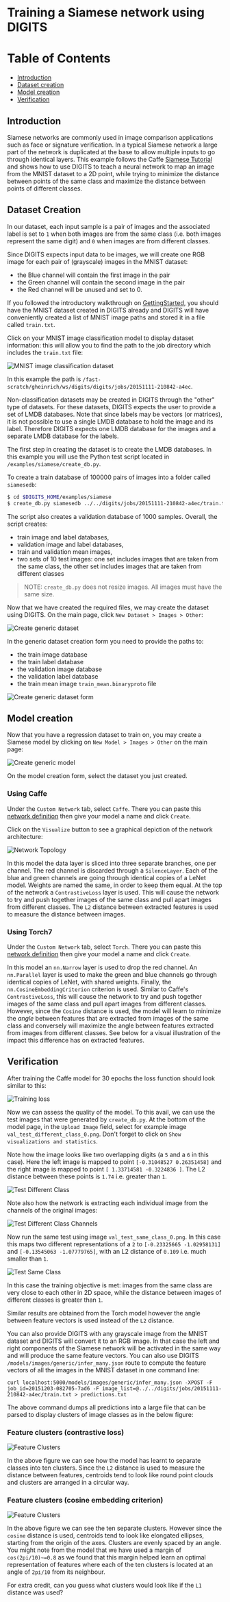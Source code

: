# Training a Siamese network using DIGITS

Table of Contents
=================
* [Introduction](#introduction)
* [Dataset creation](#dataset-creation)
* [Model creation](#model-creation)
* [Verification](#verification)

## Introduction

Siamese networks are commonly used in image comparison applications such as face or signature verification. In a typical Siamese network a large part of the network is duplicated at the base to allow multiple inputs to go through identical layers.
This example follows the Caffe [Siamese Tutorial](http://caffe.berkeleyvision.org/gathered/examples/siamese.html) and shows
how to use DIGITS to teach a neural network to map an image from the MNIST dataset to a 2D point, while trying to minimize the distance between points of the same class and maximize the distance between points of different classes.

## Dataset Creation

In our dataset, each input sample is a pair of images and the associated label is set to `1` when both images are from the same class (i.e. both images represent the same digit) and `0` when images are from different classes.

Since DIGITS expects input data to be images, we will create one RGB image for each pair of (grayscale) images in the MNIST
dataset:
- the Blue channel will contain the first image in the pair
- the Green channel will contain the second image in the pair
- the Red channel will be unused and set to 0.

If you followed the introductory walkthrough on [GettingStarted](../../docs/GettingStarted.md), you should have the MNIST dataset created in DIGITS already and DIGITS will have conveniently created a list of MNIST image paths and stored it in a file called `train.txt`.

Click on your MNIST image classification model to display dataset information: this will allow you to find the path to the job directory which includes the `train.txt` file:

![MNIST image classification dataset](mnist-classification-dataset.png)

In this example the path is `/fast-scratch/gheinrich/ws/digits/digits/jobs/20151111-210842-a4ec`.

Non-classification datasets may be created in DIGITS through the "other" type of datasets. For these datasets, DIGITS expects the user to provide a set of LMDB databases.
Note that since labels may be vectors (or matrices), it is not possible to use a single LMDB database to hold the image and its label. Therefore DIGITS expects one LMDB database for the images and a separate LMDB database for the labels.

The first step in creating the dataset is to create the LMDB databases. In this example you will use the Python test script located in `/examples/siamese/create_db.py`.

To create a train database of 100000 pairs of images into a folder called `siamesedb`:
```sh
$ cd $DIGITS_HOME/examples/siamese
$ create_db.py siamesedb ../../digits/jobs/20151111-210842-a4ec/train.txt  -c 100000
```
The script also creates a validation database of 1000 samples. Overall, the script creates:
- train image and label databases,
- validation image and label databases,
- train and validation mean images,
- two sets of 10 test images: one set includes images that are taken from the same class, the other set includes images that are taken from different classes

> NOTE: `create_db.py` does not resize images. All images must have the same size.

Now that we have created the required files, we may create the dataset using DIGITS. On the main page, click `New Dataset > Images > Other`:

![Create generic dataset](create-generic-dataset.png)

In the generic dataset creation form you need to provide the paths to:
- the train image database
- the train label database
- the validation image database
- the validation label database
- the train mean image `train_mean.binaryproto` file

![Create generic dataset form](create-dataset-form.png)

## Model creation

Now that you have a regression dataset to train on, you may create a Siamese model by clicking on `New Model > Images > Other` on the main page:

![Create generic model](create-model.png)

On the model creation form, select the dataset you just created.

### Using Caffe

Under the `Custom Network` tab, select `Caffe`. There you can paste this [network definition](mnist_siamese_train_test.prototxt) then give your model a name and click `Create`.

Click on the `Visualize` button to see a graphical depiction of the network architecture:

![Network Topology](network-topology.png)

In this model the data layer is sliced into three separate branches, one per channel. The red channel is discarded through a `SilenceLayer`.
Each of the blue and green channels are going through identical copies of a LeNet model. Weights are named the same, in order to keep them equal.
At the top of the network a `ContrastiveLoss` layer is used. This will cause the network to try and push together images of the same class and
pull apart images from different classes. The `L2` distance between extracted features is used to measure the distance between images.

### Using Torch7

Under the `Custom Network` tab, select `Torch`. There you can paste this [network definition](mnist_siamese.lua) then give your model a name and click `Create`.

In this model an `nn.Narrow` layer is used to drop the red channel. An `nn.Parallel` layer is used to make the green and blue channels go through identical copies of LeNet, with shared weights.
Finally, the `nn.CosineEmbeddingCriterion` criterion is used. Similar to Caffe's `ContrastiveLoss`,  this will cause the network to try and push together images of the same class and
pull apart images from different classes. However, since the `Cosine` distance is used, the model will learn to minimize the *angle* between features that are extracted from images of the same class
and conversely will maximize the angle between features extracted from images from different classes. See below for a visual illustration of the impact this difference has on extracted features.

## Verification

After training the Caffe model for 30 epochs the loss function should look similar to this:

![Training loss](siamese-loss.png)

Now we can assess the quality of the model. To this avail, we can use the test images that were generated by `create_db.py`.
At the bottom of the model page, in the `Upload Image` field, select for example image `val_test_different_class_0.png`. Don't forget to click on `Show visualizations and statistics`.

Note how the image looks like two overlapping digits (a `5` and a `6` in this case). Here the left image is mapped to point `[-0.31048527 0.26351458]` and the right image is mapped to point `[ 1.33714581 -0.3224836 ]`. The L2 distance between these points is `1.74` i.e. greater than `1`.

![Test Different Class](different-class.png)

Note also how the network is extracting each individual image from the channels of the original images:

![Test Different Class Channels](different-class-channels.png)

Now run the same test using image `val_test_same_class_0.png`. In this case this maps two different representations of
a `2` to `[-0.23325665 -1.02958131]` and `[-0.13545063 -1.07779765]`, with an L2 distance of `0.109` i.e. much smaller than `1`.

![Test Same Class](same-class.png)

In this case the training objective is met: images from the same class are very close to each other in 2D space, while the distance between images of different classes is greater than `1`.

Similar results are obtained from the Torch model however the angle between feature vectors is used instead of the `L2` distance.

You can also provide DIGITS with any grayscale image from the MNIST dataset and DIGITS will convert it to an RGB image. In that case
the left and right components of the Siamese network will be activated in the same way and will produce the same feature vectors. You
can also use DIGITS `/models/images/generic/infer_many.json` route to compute the feature vectors of all the images in the MNIST
dataset in one command line:

```
curl localhost:5000/models/images/generic/infer_many.json -XPOST -F job_id=20151203-082705-7ad6 -F image_list=@../../digits/jobs/20151111-210842-a4ec/train.txt > predictions.txt
```

The above command dumps all predictions into a large file that can be parsed to display clusters of image classes as in the below figure:

### Feature clusters (contrastive loss)

![Feature Clusters](feature_clusters_contrastive.png)

In the above figure we can see how the model has learnt to separate classes into ten clusters. Since the `L2` distance is used to
measure the distance between features, centroids tend to look like round point clouds and clusters are arranged in a circular way.

### Feature clusters (cosine embedding criterion)

![Feature Clusters](feature_clusters_cosembedding.png)

In the above figure we can see the ten separate clusters. However since the `cosine` distance is used, centroids tend to look like
elongated ellipses, starting from the origin of the axes. Clusters are evenly spaced by an angle. You might note from the
model that we have used a margin of `cos(2pi/10)~=0.8` as we found that this margin helped learn an optimal representation of features
where each of the ten clusters is located at an angle of `2pi/10` from its neighbour.

For extra credit, can you guess what clusters would look like if the `L1` distance was used?


